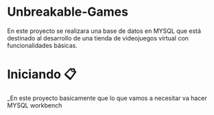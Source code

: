 # Unbreakable-Games

En este proyecto se realizara una base de datos en MYSQL que está destinado al desarrollo de una tienda de videojuegos virtual con funcionalidades básicas.

# Iniciando 📋

_En este proyecto basicamente que lo que vamos a necesitar va hacer MYSQL workbench
